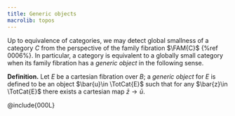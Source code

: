 ```yaml
---
title: Generic objects
macrolib: topos
---
```


Up to equivalence of categories, we may detect global smallness of a category $C$ from the perspective of the family fibration $\FAM{C}$ {%ref 0006%}. In particular, a category is equivalent to a globally small category when its family fibration has a *generic object* in the following sense.

**Definition.** Let $E$ be a cartesian fibration over $B$; a *generic object* for $E$ is defined to be an object $\bar{u}\in \TotCat{E}$  such that for any $\bar{z}\in \TotCat{E}$ there exists a cartesian map $\bar{z}\to \bar{u}$.

@include{000L}
